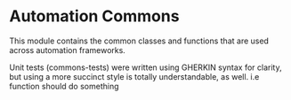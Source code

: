 # Automation Commons
This module contains the common classes and functions that are used across automation frameworks.

Unit tests (commons-tests) were written using GHERKIN syntax for clarity, but using a more succinct style is totally understandable, as well.
i.e
function
  should do something
